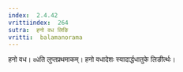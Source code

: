 ```yaml
---
index:  2.4.42
vrittiindex:  264
sutra:  हनो वध लिङि
vritti:  balamanorama 
---
```


हनो वध। `वधे`ति लुप्तप्रथमाकम्। हनो वधादेशः स्यादार्द्धधातुके लिङीर्त्थः। 

